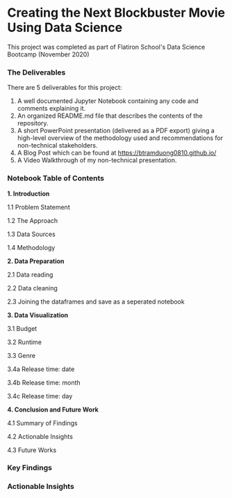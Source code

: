 # Creating the Next Blockbuster Movie Using Data Science
This project was completed as part of Flatiron School's Data Science Bootcamp (November 2020)

### The Deliverables
There are 5 deliverables for this project:

1. A well documented Jupyter Notebook containing any code and comments explaining it.
2. An organized README.md file that describes the contents of the repository.
3. A short PowerPoint presentation (delivered as a PDF export) giving a high-level overview of the methodology used and recommendations for non-technical stakeholders.
4. A Blog Post which can be found at https://btramduong0810.github.io/
5. A Video Walkthrough of my non-technical presentation.

### **Notebook Table of Contents**

**1.  Introduction**

1.1  Problem Statement

1.2  The Approach

1.3  Data Sources

1.4  Methodology

**2.  Data Preparation**

2.1  Data reading

2.2  Data cleaning

2.3  Joining the dataframes and save as a seperated notebook

**3.  Data Visualization**

3.1  Budget

3.2  Runtime

3.3  Genre

3.4a  Release time: date

3.4b  Release time: month

3.4c  Release time: day

**4.  Conclusion and Future Work**

4.1  Summary of Findings

4.2  Actionable Insights

4.3  Future Works

### Key Findings

### Actionable Insights
